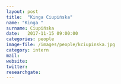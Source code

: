 ```yaml
---
layout: post
title:  "Kinga Ciupińska"
name: "Kinga "
surname: Ciupińska
date:   2017-11-15 09:00:00
categories: people
image-file: /images/people/kciupinska.jpg
category: intern
mail:
website:
twitter:
researchgate:
---
```

